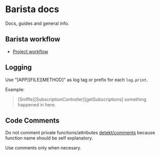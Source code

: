 # Barista docs

Docs, guides and general info.

## Barista workflow

- [Project workflow](project-workflow.md)

## Logging

Use "[APP][FILE][METHOD]" as log tag or prefix for each `log.print`.

Example:
> [Sniffle][SubscriptionController][getSubscriptions] something happened in here.

## Code Comments

Do not comment private functions/attributes [detekt/comments](https://arturbosch.github.io/detekt/comments.html#commentoverprivatefunction) because function name should be self explanatory.

Use comments only when necesary.
